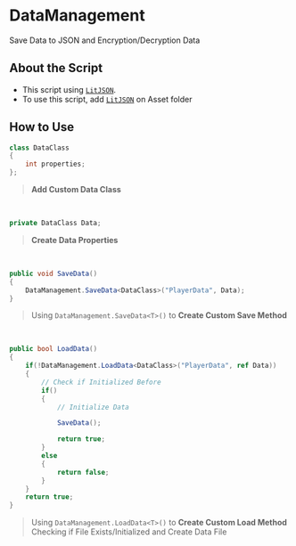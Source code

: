 # DataManagement
Save Data to JSON and Encryption/Decryption Data
## About the Script
- This script using [`LitJSON`](https://github.com/LitJSON/litjson).
- To use this script, add [`LitJSON`](https://github.com/LitJSON/litjson) on Asset folder
## How to Use
```csharp
class DataClass
{
    int properties;
};
```
> **Add Custom Data Class**
<br>

```csharp
private DataClass Data;
```
> **Create Data Properties**
<br>

```csharp
public void SaveData()
{
    DataManagement.SaveData<DataClass>("PlayerData", Data);
}
```
> Using `DataManagement.SaveData<T>()` to **Create Custom Save Method**
<br>

```csharp
public bool LoadData()
{
    if(!DataManagement.LoadData<DataClass>("PlayerData", ref Data))
    {
        // Check if Initialized Before
        if()
        {
            // Initialize Data

            SaveData();

            return true;
        }
        else
        {
            return false;
        }
    }
    return true;
}
```
> Using `DataManagement.LoadData<T>()` to **Create Custom Load Method**
> Checking if File Exists/Initialized and Create Data File
